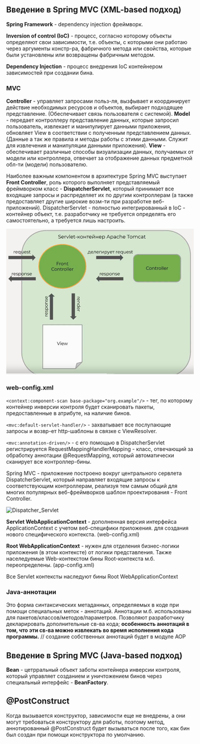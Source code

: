 ## Введение в Spring MVC (XML-based подход)
**Spring Framework** - dependency injection фреймворк.

**Inversion of control (IoC)** - процесс, согласно которому объекты определяют свои зависимости, т.е. объекты, с которыми они работаю через аргументы констр-ра, фабричного метода или свойства, которые были установлены или возвращены фабричным методом.

**Dependency Injection** - процесс внедрения IoC контейнером зависимостей при создании бина.
### MVC
**Controller** - управляет запросами польз-ля, вызфывает и координирует действие необходимых ресурсов и объектов, выбирает подходящее представление. (Обеспечивает связь пользователя с системой).
**Model** - передает контроллеру представление данных, которые запросил пользователь, извлекает и манипулирует данными приложения, обновляет View в соответствии с полученным представлением данных. (Данные а так же правила и методы работы с этими данными. Служит для извлечения и манипуляции данными приложения).
**View** - обеспечивает различные способы визуализации данных, получаемых от модели или контроллера, отвечает за отображение данных предметной обл-ти (модели) пользователю.

Наиболее важным компонентом в архитектуре Spring MVC выступает **Front Controller**, роль которого выполняет представляемый фреймворком класс - **DispatcherServlet**, который принимает все входящие запросы и распределяет их по другим контроллерам (а также предоставляет другие широкие возм-ти при разработке веб-приложений).
DispatcherServlet - полностью интегрированный в IoC - контейнер объект, т.е. разработчику не требуется определять его самостоятельно, а требуется лишь настроить.

![Front_Controller.png](https://github.com/ArthurYasak/JavaTheory/blob/d8df50dc9c538041bd43f7443fb1320a9bb82415/images/spring/skillbox/FrontController.PNG)

### web-config.xml
```<context:component-scan base-package="org.example"/>``` - тег, по которому контейнер инверсии контроля будет сканировать пакеты, предоставленные в атрибуте, на наличие бинов.

```<mvc:default-servlet-handler/>``` - захватывает все послупающие запросы и возвр-ет http-шаблоны в связке с ViewResolver.

```<mvc:annotation-driven/>``` - с его помощью в DispatcherServlet регистрируется RequestMappingHandlerMapping - класс, отвечающий за обработку аннотации @RequestMapping, который автоматически сканирует все контроллер-бины. 

Spring MVC - приложение построено вокруг центрального сервлета DispatcherServlet, который направляет входящие запросы к соответствующим контроллерам, реализуя тем самым общий для многих популярных веб-фреймворков шаблон проектирования - Front Controller.

![Dispatcher_Servlet](https://github.com/ArthurYasak/JavaTheory/blob/c9e9db682c7dbb4697ae03d788549c4ef0694341/images/spring/skillbox/DispatcherServlet.PNG)

**Servlet WebApplicationContext** - дополненная версия интерфейса ApplicationContext с учетом веб-специфики приложения. 
 для создания нового специфического контекста. (web-config.xml)
 
**Root WebApplicationContext** - нужен для отделения бизнес-логики приложения (в этом контексте) от логики представления. Также населедуемые Web-контекстом бины Root-контекста м.б. переопределены. (app-config.xml)

Все Servlet контексты наследуют бины Root WebApplicationContext

### Java-аннотации
Это форма синтаксических метаданных, определяемых в коде при помощи специальных меток - аннотаций. Аннотации м.б. использованы для пакетов/классов/методов/параметров. Позволяют разработчику декларировать дополнительные св-ва кода; **особенность аннотаций в том, что эти св-ва можно извлекать во время исполнения кода программы.**
// создание собственных аннотаций будет в модуле AOP
## Введение в Spring MVC (Java-based подход)
**Bean** - цетрральный объект заботы контейнера инверсии контроля, который управляет созданием и уничтожением бинов через специальный интерфейс - **BeanFactory**.
## @PostConstruct
Когда вызывается конструктор, зависимости еще не внедрены, а они могут требоваться конструктору для работы, поэтому метод, аннотированный @PostConstruct будет вызываться после того, как бин был создан при помощи  конструктора по умолчанию.
